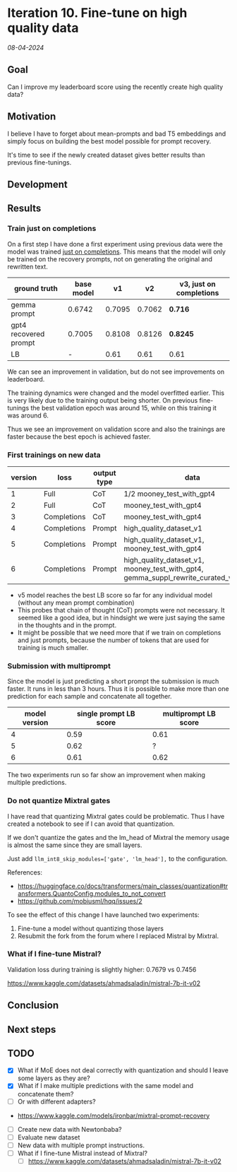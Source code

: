 # Iteration 10. Fine-tune on high quality data

_08-04-2024_

## Goal

Can I improve my leaderboard score using the recently create high quality data?

## Motivation

I believe I have to forget about mean-prompts and bad T5 embeddings and simply focus on building
the best model possible for prompt recovery.

It's time to see if the newly created dataset gives better results than previous fine-tunings.

## Development

## Results

### Train just on completions

On a first step I have done a first experiment using previous data were the model was trained [just on completions](https://huggingface.co/docs/trl/en/sft_trainer#train-on-completions-only).
This means that the model will only be trained on the recovery prompts, not on generating the original and rewritten text.

| ground truth          | base model | v1     | v2     | v3, just on completions |
|-----------------------|------------|--------|--------|-------------------------|
| gemma prompt          | 0.6742     | 0.7095 | 0.7062 | **0.716**               |
| gpt4 recovered prompt | 0.7005     | 0.8108 | 0.8126 | **0.8245**              |
| LB                    | -          | 0.61   | 0.61   | 0.61                    |

We can see an improvement in validation, but do not see improvements on leaderboard.

The training dynamics were changed and the model overfitted earlier. This is very likely due to the
training output being shorter. On previous fine-tunings the best validation epoch was around 15, while on this 
training it was around 6.

Thus we see an improvement on validation score and also the trainings are faster because the best epoch
is achieved faster.

### First trainings on new data

| version | loss        | output type | data                                                                                        | LB score |
|---------|-------------|-------------|---------------------------------------------------------------------------------------------|----------|
| 1       | Full        | CoT         | 1/2 mooney_test_with_gpt4                                                                   | 0.61     |
| 2       | Full        | CoT         | mooney_test_with_gpt4                                                                       | 0.61     |
| 3       | Completions | CoT         | mooney_test_with_gpt4                                                                       | 0.61     |
| 4       | Completions | Prompt      | high_quality_dataset_v1                                                                     | 0.59     |
| 5       | Completions | Prompt      | high_quality_dataset_v1,<br>mooney_test_with_gpt4                                           | **0.62** |
| 6       | Completions | Prompt      | high_quality_dataset_v1,<br>mooney_test_with_gpt4,<br>gemma_suppl_rewrite_curated_with_gpt4 | 0.61     |

- v5 model reaches the best LB score so far for any individual model (without any mean prompt combination)
- This probes that chain of thought (CoT) prompts were not necessary. It seemed like a good idea, but in hindsight
  we were just saying the same in the thoughts and in the prompt.
- It might be possible that we need more that if we train on completions and just prompts, because the number of tokens
  that are used for training is much smaller.

### Submission with multiprompt

Since the model is just predicting a short prompt the submission is much faster. It runs in less than 3 hours.
Thus it is possible to make more than one prediction for each sample and concatenate all together.

| model version | single prompt LB score | multiprompt LB score |
|---------------|------------------------|----------------------|
| 4             | 0.59                   | 0.61                 |
| 5             | 0.62                   | ?                    |
| 6             | 0.61                   | 0.62                 |

The two experiments run so far show an improvement when making multiple predictions.

### Do not quantize Mixtral gates

I have read that quantizing Mixtral gates could be problematic. Thus I have created a notebook to see if I can avoid that quantization.

If we don't quantize the gates and the lm_head of Mixtral the memory usage is almost the same since they are small layers.

Just add `llm_int8_skip_modules=['gate', 'lm_head'],` to the configuration.

References:

- <https://huggingface.co/docs/transformers/main_classes/quantization#transformers.QuantoConfig.modules_to_not_convert>
- <https://github.com/mobiusml/hqq/issues/2>

To see the effect of this change I have launched two experiments:

1. Fine-tune a model without quantizing those layers
2. Resubmit the fork from the forum where I replaced Mistral by Mixtral.

### What if I fine-tune Mistral?

Validation loss during training is slightly higher: 0.7679 vs 0.7456

https://www.kaggle.com/datasets/ahmadsaladin/mistral-7b-it-v02

## Conclusion

## Next steps

## TODO

- [x] What if MoE does not deal correctly with quantization and should I leave some layers as they are?
- [x] What if I make multiple predictions with the same model and concatenate them?
- [ ] Or with different adapters?
- <https://www.kaggle.com/models/ironbar/mixtral-prompt-recovery>
- [ ] Create new data with Newtonbaba?
- [ ] Evaluate new dataset
- [ ] New data with multiple prompt instructions.
- [ ] What if I fine-tune Mistral instead of Mixtral?
  - [ ] https://www.kaggle.com/datasets/ahmadsaladin/mistral-7b-it-v02
